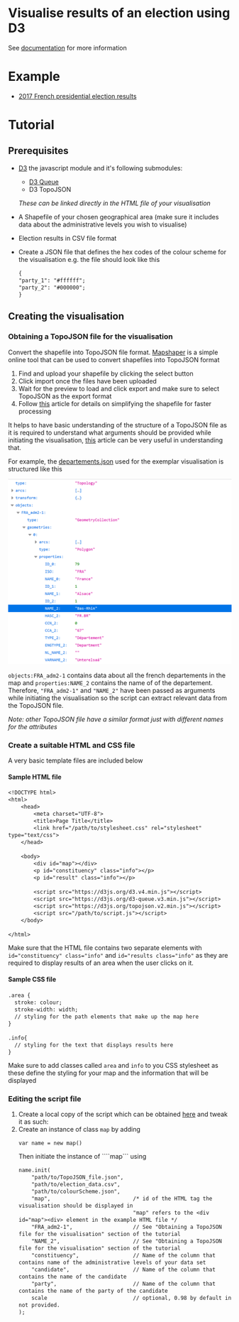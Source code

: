 # Visualise results of an election using D3
See [documentation](http://atharvat80.github.io/D3_Assignment/out/index.html) for more information

# Example
- [2017 French presidential election results](http://atharvat80.github.io/D3_Assignment) 

# Tutorial
## Prerequisites 
- [D3](https://d3js.org/) the javascript module and it's following submodules:
    - [D3 Queue](https://github.com/d3/d3-queue#d3-queue) 
    - D3 TopoJSON
    
    *These can be linked directly in the HTML file of your visualisation*

-  A Shapefile of your chosen geographical area (make sure it includes data about the administrative levels you wish to visualise)
- Election results in CSV file format
- Create a JSON file that defines the hex codes of the colour scheme for the visualisation e.g. the file should look like this
    ```
    {
    "party_1": "#ffffff";
    "party_2": "#000000";
    }
    ```

## Creating the visualisation
### Obtaining a TopoJSON file for the visualisation
Convert the shapefile into TopoJSON file format. [Mapshaper](https://mapshaper.org/) is a simple online tool that can be used to convert shapefiles into TopoJSON format
1. Find and upload your shapefile by clicking the select button
1. Click import once the files have been uploaded
1. Wait for the preview to load and click export and make sure to select TopoJSON as the export format  
1. Follow [this](https://www.statsilk.com/maps/simplify-map-reducing-file-size-and-loading-time) article for details on simplifying the shapefile for faster processing

It helps to have basic understanding of the structure of a TopoJSON file as it is required to understand what arguments should be provided while initiating the visualisation, [this](https://www.spotzi.com/en/help-center/what-is-a-topojson/) article can be very useful in understanding that. 

For example, the [departements.json](./france_2017/departements.json) used for the exemplar visualisation is structured like this

![TopoJSON Structure](./media/structure.png)

```objects:FRA_adm2-1``` contains data about all the french departements in the map and ```properties:NAME_2``` contains the name of of the departement. Therefore, ```"FRA_adm2-1"``` and ```"NAME_2"``` have been passed as arguments while initiating the visualisation so the script can extract relevant data from the TopoJSON file.

*Note: other TopoJSON file have a similar format just with different names for the attributes*

### Create a suitable HTML and CSS file
A very basic template files are included below

#### Sample HTML file
```
<!DOCTYPE html>
<html>
    <head>
        <meta charset="UTF-8">
        <title>Page Title</title>
        <link href="/path/to/stylesheet.css" rel="stylesheet" type="text/css">
    </head>
    
    <body>
        <div id="map"></div>
        <p id="constituency" class="info"></p>
        <p id="result" class="info"></p>

        <script src="https://d3js.org/d3.v4.min.js"></script>
        <script src="https://d3js.org/d3-queue.v3.min.js"></script>
        <script src="https://d3js.org/topojson.v2.min.js"></script>
        <script src="/path/to/script.js"></script>
    </body>

</html> 
```    
Make sure that the HTML file contains two separate elements with ```id="constituency" class="info"``` and ```id="results class="info"``` as they are required to display results of an area when the user clicks on it.

#### Sample CSS file
```
.area {
  stroke: colour;
  stroke-width: width;
  // styling for the path elements that make up the map here
}

.info{
  // styling for the text that displays results here
}
```
Make sure to add classes called ```area``` and ```info``` to you CSS stylesheet as these define the styling for your map and the information that will be displayed
### Editing the script file
1. Create a local copy of the script which can be obtained [here](script.js) and tweak it as such:
1. Create an instance of class ```map``` by adding 
    ```
    var name = new map()
    ```
    Then initiate the instance of ````map``` using
    ```
    name.init(
        "path/to/TopoJSON_file.json",
        "path/to/election_data.csv",
        "path/to/colourScheme.json", 
        "map",                          /* id of the HTML tag the visualisation should be displayed in
                                        "map" refers to the <div id="map"><div> element in the example HTML file */
        "FRA_adm2-1",                   // See "Obtaining a TopoJSON file for the visualisation" section of the tutorial
        "NAME_2",                       // See "Obtaining a TopoJSON file for the visualisation" section of the tutorial
        "constituency",                 // Name of the column that contains name of the administrative levels of your data set
        "candidate",                    // Name of the column that contains the name of the candidate
        "party",                        // Name of the column that contains the name of the party of the candidate
        scale                           // optional, 0.98 by default in not provided.
    );
    ```
